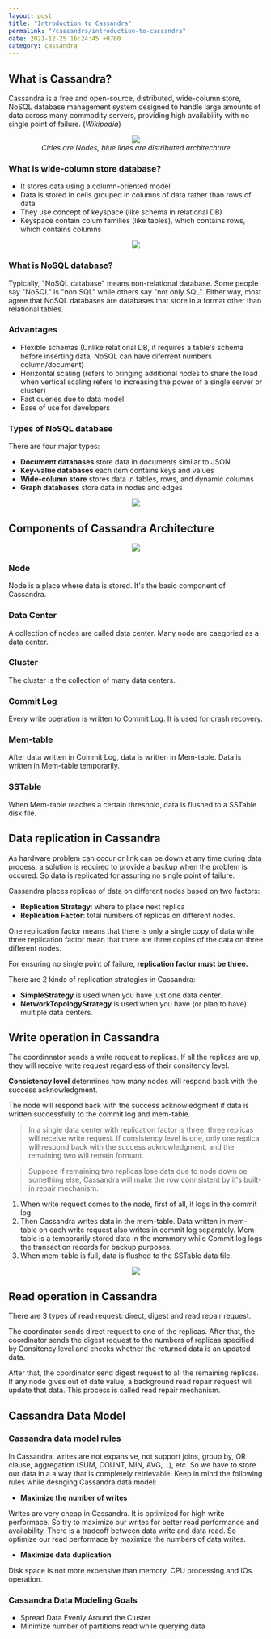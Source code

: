 ```yaml
---
layout: post
title: "Introduction to Cassandra"
permalink: "/cassandra/introduction-to-cassandra"
date: 2021-12-25 16:24:45 +0700
category: cassandra
---
```


## What is Cassandra?

Cassandra is a free and open-source, distributed, wide-column store, NoSQL database management system designed to handle large amounts of data across many commodity servers, providing high availability with no single point of failure. (_Wikipedia_)

<div style="text-align:center">
  <img src="https://user-images.githubusercontent.com/26586150/147382065-54ead0db-039b-4df5-9976-bcca579ea9c8.png" />
  <div style="text-align:center !important"><i>Cirles are Nodes, blue lines are distributed architechture</i></div>
</div>


### What is wide-column store database?

- It stores data using a column-oriented model
- Data is stored in cells grouped in columns of data rather than rows of data
- They use concept of keyspace (like schema in relational DB)
- Keyspace contain colum families (like tables), which contains rows, which contains columns

<div style="text-align:center">
  <img src="https://user-images.githubusercontent.com/26586150/147385596-ac6de2f1-db27-4a56-a45f-22f379f84766.png" />
</div>


### What is NoSQL database?
 
Typically, "NoSQL database" means non-relational database. Some people say "NoSQL" is "non SQL" while others say "not only SQL". Either way, most agree that NoSQL databases are databases that store in a format other than relational tables.

### Advantages

- Flexible schemas (Unlike relational DB, it requires a table's schema before inserting data, NoSQL can have diferrent numbers column/document)
- Horizontal scaling (refers to bringing additional nodes to share the load when vertical scaling refers to increasing the power of a single server or cluster)
- Fast queries due to data model
- Ease of use for developers

### Types of NoSQL database

There are four major types:
- **Document databases** store data in documents similar to JSON
- **Key-value databases** each item contains keys and values 
- **Wide-column store** stores data in tables, rows, and dynamic columns
- **Graph databases** store data in nodes and edges

<div style="text-align:center">
  <img src="https://user-images.githubusercontent.com/26586150/147398613-22b1d3e0-7d91-49cd-889d-0490551cc2e1.png" />
</div>

## Components of Cassandra Architecture

<div style="text-align:center">
  <img src="https://user-images.githubusercontent.com/26586150/147398729-731a9eb3-d7ef-445e-a3ad-9b60febb59c6.png" />
</div>

### Node

Node is a place where data is stored. It's the basic component of Cassandra.

### Data Center

A collection of nodes are called data center. Many node are caegoried as a data center.

### Cluster

The cluster is the collection of many data centers.

### Commit Log

Every write operation is written to Commit Log. It is used for crash recovery.

### Mem-table

After data written in Commit Log, data is written in Mem-table. Data is written in Mem-table temporarily.

### SSTable

When Mem-table reaches a certain threshold, data is flushed to a SSTable disk file.

## Data replication in Cassandra

As hardware problem can occur or link can be down at any time during data process, a solution is required to provide a backup when the problem is occured. So data is replicated for assuring no single point of failure.

Cassandra places replicas of data on different nodes based on two factors:
- **Replication Strategy**: where to place next replica
- **Replication Factor**: total numbers of replicas on different nodes.

One replication factor means that there is only a single copy of data while three replication factor mean that there are three copies of the data on three different nodes.

For ensuring no single point of failure, **replication factor must be three.**

There are 2 kinds of replication strategies in Cassandra:
- **SimpleStrategy** is used when you have just one data center.
- **NetworkTopologyStrategy** is used when you have (or plan to have) multiple data centers.

## Write operation in Cassandra

The coordinnator sends a write request to replicas. If all the replicas are up, they will receive write request regardless of their consitency level.

**Consistency level** determines how many nodes will respond back with the success acknowledgment.

The node will respond back with the success acknowledgment if data is written successfully to the commit log and mem-table.

> In a single data center with replication factor is three, three replicas will receive write request. If consistency level is one, only one replica will respond back with the success acknowledgment, and the remaining two will remain formant.

> Suppose if remaining two replicas lose data due to node down oe something else, Cassandra will make the row connsistent by it's built-in repair mechanism.

1. When write request comes to the node, first of all, it logs in the commit log.
2. Then Cassandra writes data in the mem-table. Data written in mem-table on each write request also writes in commit log separately. Mem-table is a temporarily stored data in the memmory while Commit log logs the transaction records for backup purposes.
3. When mem-table is full, data is flushed to the SSTable data file. 

<div style="text-align:center">
  <img src="https://user-images.githubusercontent.com/26586150/147400231-a7f96ae3-6e46-4534-9b53-cb11f2a30061.png" />
</div>

## Read operation in Cassandra

There are 3 types of read request: direct, digest and read repair request.

The coordinator sends direct request to one of the replicas. After that, the coordinator sends the digest request to the numbers of replicas specified by Consitency level and checks whether the returned data is an updated data.

After that, the coordinator send digest request to all the remaining replicas. If any node gives out of date value, a background read repair request will update that data. This process is called read repair mechanism.

## Cassandra Data Model 

### Cassandra data model rules

In Cassandra, writes are not expansive, not support joins, group by, OR clause, aggregation (SUM, COUNT, MIN, AVG,...), etc. So we have to store our data in a a way that is completely retrievable. Keep in mind the following rules while desnging Cassandra data model:

- **Maximize the number of writes**

Writes are very cheap in Cassandra. It is optimized for high write performace. So try to maximize our writes for better read performance and availability. There is a tradeoff between data write and data read. So optimize our read performace by maximize the numbers of data writes.

- **Maximize data duplication**

Disk space is not more expensive than memory, CPU processing and IOs operation.

### Cassandra Data Modeling Goals

- Spread Data Evenly Around the Cluster
- Minimize number of partitions read while querying data


